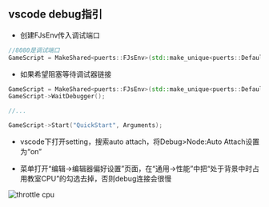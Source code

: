 ## vscode debug指引

* 创建FJsEnv传入调试端口

~~~cpp
//8080是调试端口
GameScript = MakeShared<puerts::FJsEnv>(std::make_unique<puerts::DefaultJSModuleLoader>(TEXT("JavaScript")), std::make_shared<puerts::FDefaultLogger>(), 8080);
~~~

* 如果希望阻塞等待调试器链接

~~~cpp
GameScript = MakeShared<puerts::FJsEnv>(std::make_unique<puerts::DefaultJSModuleLoader>(TEXT("JavaScript")), std::make_shared<puerts::FDefaultLogger>(), 8080);
GameScript->WaitDebugger();

//...

GameScript->Start("QuickStart", Arguments);
~~~

* vscode下打开setting，搜索auto attach，将Debug>Node:Auto Attach设置为“on”


* 菜单打开“编辑->编辑器偏好设置”页面，在“通用->性能”中把“处于背景中时占用教室CPU”的勾选去掉，否则debug连接会很慢

![throttle cpu](../pic/ue_throttle_cpu.png)
